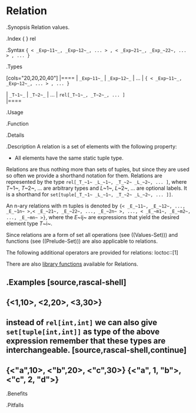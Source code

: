 # Relation

.Synopsis
Relation values.

.Index
{ } rel

.Syntax
`{ < _Exp~11~_, _Exp~12~_, ... > , < _Exp~21~_, _Exp_~22~, ... > , ... }`

.Types

[cols="20,20,20,40"]
|====
| `_Exp~11~_` |  `_Exp~12~_` |  ...  | `{ < _Exp~11~_, _Exp~12~_, ... > , ... }`  

| `_T~1~_`    |    `_T~2~_`  |  ...  |  `rel[_T~1~_, _T~2~_, ... ]`              
|====

.Usage

.Function

.Details

.Description
A relation is a set of elements with the following property:

*  All elements have the same static tuple type.


Relations are thus nothing more than sets of tuples, but since they are used so often we provide a shorthand notation for them.
Relations are represented by the type `rel[_T_~1~ _L_~1~, _T_~2~ _L_~2~, ... ]`, where _T_~1~, _T_~2~, ... are arbitrary types and
_L_~1~, _L_~2~, ... are optional labels. It is a shorthand for `set[tuple[_T_~1~ _L_~1~, _T_~2~ _L_~2~, ... ]]`.

An n-ary relations with m tuples is denoted by
 `{< _E_~11~, _E_~12~, ..., _E_~1n~ >,< _E_~21~, _E_~22~, ..., _E_~2n~ >, ..., < _E_~m1~, _E_~m2~, ..., _E_~mn~ >}`, 
where the _E_~ij~ are expressions that yield the desired element type _T_~i~.

Since relations are a form of set all operations (see ((Values-Set))) and functions
(see ((Prelude-Set))) are also applicable to relations.

The following additional operators are provided for relations:
loctoc::[1]

There are also [library functions]((Libraries:Prelude-Relation)) available for Relations.


.Examples
[source,rascal-shell]
----
{<1,10>, <2,20>, <3,30>}
----
instead of `rel[int,int]` we can also give `set[tuple[int,int]]` as type of the above expression
remember that these types are interchangeable.
[source,rascal-shell,continue]
----
{<"a",10>, <"b",20>, <"c",30>}
{<"a", 1, "b">, <"c", 2, "d">}
----

.Benefits

.Pitfalls

